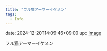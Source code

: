 ```yaml
---
title: "フル猫アーマーイケメン"
tags:
  - Info
---
```


date: 2024-12-20T14:09:46+09:00
up:: [Image](../Bar/Novel/Topics/Image.md)

フル猫アーマーイケメン